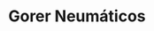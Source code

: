 ---
title: "Gorer Neumáticos"
url: /cipolletti/gorer-neumaticos/
shop: reparación de automóviles
---